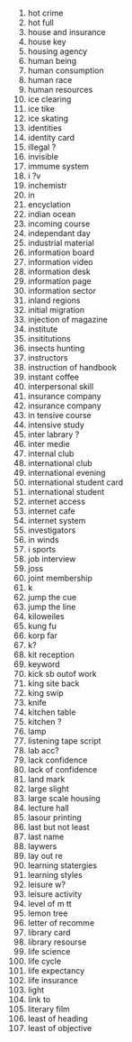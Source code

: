1.   hot crime
2.   hot full
3.   house and insurance
4.   house key
5.   housing agency
6.   human being
7.   human consumption
8.   human race
9.   human resources
10.  ice clearing
11.  ice tike
12.  ice skating
13.  identities
14.  identity card
15.  illegal ?
16.  invisible
17.  immume system
18.  i ?v
19.  inchemistr
20.  in
21.  encyclation
22.  indian ocean
23.  incoming course
24.  independant day
25.  industrial material
26.  information board
27.  information video
28.  information desk
29.  information page
30.  information sector
31.  inland regions
32.  initial migration
33.  injection of magazine
34.  institute
35.  insititutions
36.  insects hunting
37.  instructors
38.  instruction of handbook
39.  instant coffee
40.  interpersonal skill
41.  insurance company
42.  insurance company
43.  in tensive course
44.  intensive study
45.  inter labrary ?
46.  inter medie 
47.  internal club
48.  international club
49.  international evening
50.  international student card
51.  international student
52.  internet access
53.  internet cafe
54.  internet system
55.  investigators
56.  in winds
57.  i sports
58.  job interview
59.  joss
60.  joint membership
61.  k
62.  jump the cue
63.  jump the line
64.  kiloweiles
65.  kung fu
66.  korp far
67.  k?
68.  kit reception
69.  keyword
70.  kick sb outof work
71.  king site back
72.  king swip
73.  knife
74.  kitchen table
75.  kitchen ?
76.  lamp
77.  listening tape script
78.  lab acc?
79.  lack confidence
80.  lack of confidence
81.  land mark
82.  large slight
83.  large scale housing
84.  lecture hall
85.  lasour printing
86.  last but not least
87.  last name
88.  laywers
89.  lay out re
90.  learning statergies
91.  learning styles
92.  leisure w?
93.  leisure activity
94.  level of m tt
95.  lemon tree
96.  letter of recomme
97.  library card
98.  library resourse
99.  life science
100. life cycle
101. life expectancy
102. life insurance
103. light
104. link to
105. literary film
106. least of heading
107. least of objective